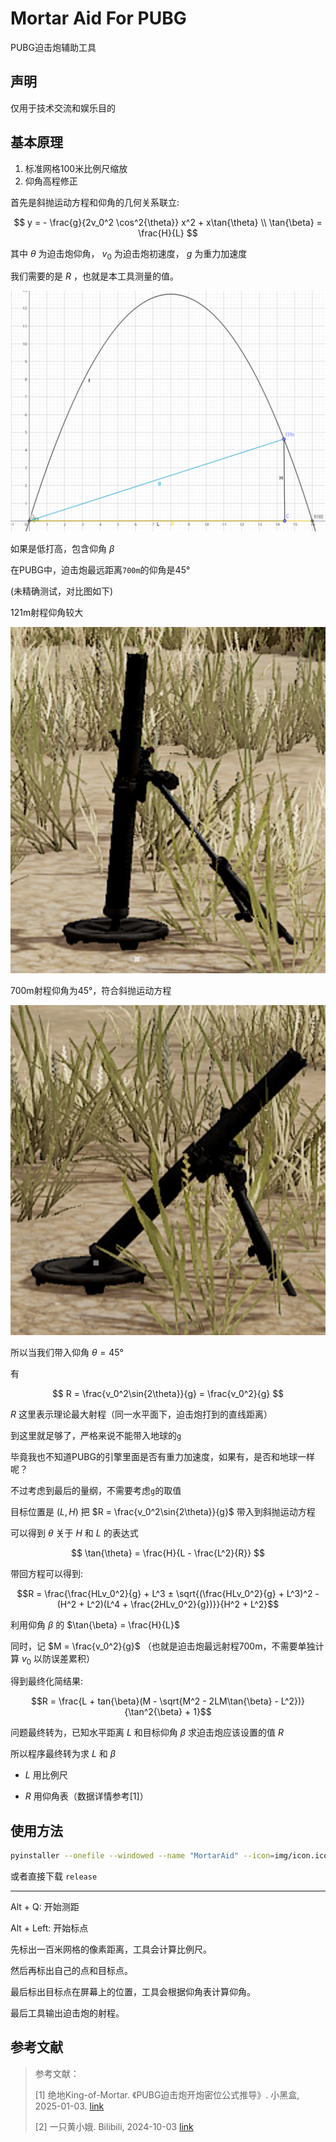 # Mortar Aid For PUBG

PUBG迫击炮辅助工具

## 声明

仅用于技术交流和娱乐目的

## 基本原理

1. 标准网格100米比例尺缩放
2. 仰角高程修正

首先是斜抛运动方程和仰角的几何关系联立:

```math

y = - \frac{g}{2v_0^2 \cos^2{\theta}} x^2 + x\tan{\theta}
\\
\tan{\beta} = \frac{H}{L}

```

其中 $\theta$ 为迫击炮仰角， $v_0$ 为迫击炮初速度， $g$ 为重力加速度

我们需要的是 $R$ ，也就是本工具测量的值。

![image](img/image.png)

如果是低打高，包含仰角 $\beta$

在PUBG中，迫击炮最远距离`700m`的仰角是45°

(未精确测试，对比图如下)

121m射程仰角较大

![image](img/121m.png)

700m射程仰角为45°，符合斜抛运动方程

![image](img/700m.png)

所以当我们带入仰角 $\theta = 45°$

有

```math

R = \frac{v_0^2\sin{2\theta}}{g} = \frac{v_0^2}{g}

```

$R$ 这里表示理论最大射程（同一水平面下，迫击炮打到的直线距离）

到这里就足够了，严格来说不能带入地球的`g`

毕竟我也不知道PUBG的引擎里面是否有重力加速度，如果有，是否和地球一样呢？

不过考虑到最后的量纲，不需要考虑`g`的取值

目标位置是 $(L, H)$ 把 $R = \frac{v_0^2\sin{2\theta}}{g}$ 带入到斜抛运动方程

可以得到 $\theta$ 关于 $H$ 和 $L$ 的表达式

```math

\tan{\theta} = \frac{H}{L - \frac{L^2}{R}}

```

带回方程可以得到:

```math
R = \frac{\frac{HLv_0^2}{g} + L^3 ± \sqrt{(\frac{HLv_0^2}{g}  + L^3)^2 - (H^2 + L^2)(L^4 + \frac{2HLv_0^2}{g})}}{H^2 + L^2}
```

利用仰角 $\beta$ 的 $\tan{\beta} = \frac{H}{L}$

同时，记 $M = \frac{v_0^2}{g}$ （也就是迫击炮最远射程700m，不需要单独计算 $v_0$ 以防误差累积）

得到最终化简结果:


```math
R = \frac{L + tan{\beta}(M - \sqrt{M^2 - 2LM\tan{\beta} - L^2})}{\tan^2{\beta} + 1}
```

问题最终转为，已知水平距离 $L$ 和目标仰角 $\beta$ 求迫击炮应该设置的值 $R$

所以程序最终转为求 $L$ 和 $\beta$


* $L$ 用比例尺

* $R$ 用仰角表（数据详情参考[1]）

## 使用方法

```bash
pyinstaller --onefile --windowed --name "MortarAid" --icon=img/icon.ico .\main.py
```

或者直接下载 `release`

---

Alt + Q: 开始测距

Alt + Left: 开始标点

先标出一百米网格的像素距离，工具会计算比例尺。

然后再标出自己的点和目标点。

最后标出目标点在屏幕上的位置，工具会根据仰角表计算仰角。

最后工具输出迫击炮的射程。

## 参考文献

> 参考文献：
> 
> [1] 绝地King-of-Mortar. 《PUBG迫击炮开炮密位公式推导》. 小黑盒, 2025-01-03. [link](https://api.xiaoheihe.cn/v3/bbs/app/api/web/share?link_id=b7a56f9c397c)
> 
> [2] 一只黄小娥. Bilibili, 2024-10-03 [link](https://www.bilibili.com/video/BV1Ub4VeyEFA/?vd_source=56c580e6d408a69243bf3cc1af31f92d)

